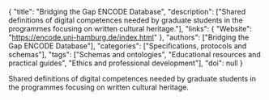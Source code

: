 {
  "title": "Bridging the Gap ENCODE Database",
  "description": ["Shared definitions of digital competences needed by graduate students in the programmes focusing on written cultural heritage."],
  "links": {
    "Website": "https://encode.uni-hamburg.de/index.html"
  },
  "authors": ["Bridging the Gap ENCODE Database"],
  "categories": ["Specifications, protocols and schemas"],
  "tags": ["Schemas and ontologies", "Educational resources and practical guides", "Ethics and professional development"],
  "doi": null
}

<!-- Generated by csv2md.R – do not edit by hand -->

Shared definitions of digital competences needed by graduate students in the programmes focusing on written cultural heritage.